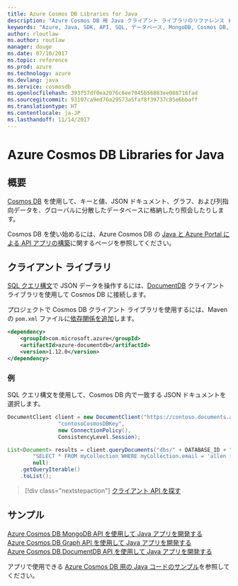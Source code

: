 ```yaml
---
title: Azure Cosmos DB Libraries for Java
description: "Azure Cosmos DB 用 Java クライアント ライブラリのリファレンス ドキュメント"
keywords: "Azure, Java, SDK, API, SQL, データベース, MongoDB, Cosmos DB, NoSQL, DocumentDB"
author: rloutlaw
ms.author: routlaw
manager: douge
ms.date: 07/10/2017
ms.topic: reference
ms.prod: azure
ms.technology: azure
ms.devlang: java
ms.service: cosmosdb
ms.openlocfilehash: 393f57df0ea2076c6ee7045b56883ee088716fad
ms.sourcegitcommit: 93107ca9ed76a29573a5faf8f39737c85e6bbaff
ms.translationtype: HT
ms.contentlocale: ja-JP
ms.lasthandoff: 11/14/2017
---
```

# <a name="azure-cosmos-db-libraries-for-java"></a>Azure Cosmos DB Libraries for Java

## <a name="overview"></a>概要

[Cosmos DB](/azure/cosmos-db/introduction) を使用して、キーと値、JSON ドキュメント、グラフ、および列指向データを、グローバルに分散したデータベースに格納したり照会したりします。

Cosmos DB を使い始めるには、Azure Cosmos DB の [Java と Azure Portal による API アプリの構築](/azure/cosmos-db/create-documentdb-java)に関するページを参照してください。

## <a name="client-library"></a>クライアント ライブラリ

[SQL クエリ構文](/azure/cosmos-db/documentdb-sql-query)で JSON データを操作するには、[DocumentDB](/azure/cosmos-db/documentdb-introduction) クライアント ライブラリを使用して Cosmos DB に接続します。

プロジェクトで Cosmos DB クライアント ライブラリを使用するには、Maven の `pom.xml` ファイルに[依存関係を追加](https://maven.apache.org/guides/getting-started/index.html#How_do_I_use_external_dependencies)します。

```XML
<dependency>
    <groupId>com.microsoft.azure</groupId>
    <artifactId>azure-documentdb</artifactId>
    <version>1.12.0</version>
</dependency>
```

### <a name="example"></a>例

SQL クエリ構文を使用して、Cosmos DB 内で一致する JSON ドキュメントを選択します。

```java
DocumentClient client = new DocumentClient("https://contoso.documents.azure.com:443",
                "contosoCosmosDBKey", 
                new ConnectionPolicy(),
                ConsistencyLevel.Session);

List<Document> results = client.queryDocuments("dbs/" + DATABASE_ID + "/colls/" + COLLECTION_ID,
        "SELECT * FROM myCollection WHERE myCollection.email = 'allen [at] contoso.com'",
        null)
    .getQueryIterable()
    .toList();

```

> [!div class="nextstepaction"]
> [クライアント API を探す](/java/api/overview/azure/cosmosdb/clientlibrary)


## <a name="samples"></a>サンプル

[Azure Cosmos DB MongoDB API を使用して Java アプリを開発する][2]   
[Azure Cosmos DB Graph API を使用して Java アプリを開発する][3]   
[Azure Cosmos DB DocumentDB API を使用して Java アプリを開発する][4]        

アプリで使用できる [Azure Cosmos DB 用の Java コードのサンプル](https://azure.microsoft.com/resources/samples/?platform=java&term=cosmos)を参照してください。

[2]: https://github.com/Azure-Samples/azure-cosmos-db-mongodb-java-getting-started
[3]: https://github.com/Azure-Samples/azure-cosmos-db-graph-java-getting-started
[4]: https://github.com/Azure-Samples/azure-cosmos-db-documentdb-java-getting-started